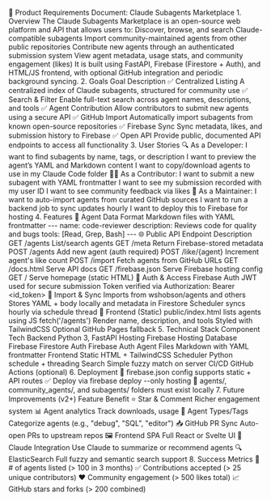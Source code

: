 📝 Product Requirements Document: Claude Subagents Marketplace 1. Overview The Claude Subagents Marketplace is an open-source web platform and API that allows users to: Discover, browse, and search Claude-compatible subagents Import community-maintained agents from other public repositories Contribute new agents through an authenticated submission system View agent metadata, usage stats, and community engagement (likes) It is built using FastAPI, Firebase (Firestore + Auth), and HTML/JS frontend, with optional GitHub integration and periodic background syncing. 2. Goals Goal Description ✅ Centralized Listing A centralized index of Claude subagents, structured for community use ✅ Search & Filter Enable full-text search across agent names, descriptions, and tools ✅ Agent Contribution Allow contributors to submit new agents using a secure API ✅ GitHub Import Automatically import subagents from known open-source repositories ✅ Firebase Sync Sync metadata, likes, and submission history to Firebase ✅ Open API Provide public, documented API endpoints to access all functionality 3. User Stories 🔍 As a Developer: I want to find subagents by name, tags, or description I want to preview the agent’s YAML and Markdown content I want to copy/download agents to use in my Claude Code folder 🧑‍🎓 As a Contributor: I want to submit a new subagent with YAML frontmatter I want to see my submission recorded with my user ID I want to see community feedback via likes 🤖 As a Maintainer: I want to auto-import agents from curated GitHub sources I want to run a backend job to sync updates hourly I want to deploy this to Firebase for hosting 4. Features 🔗 Agent Data Format Markdown files with YAML frontmatter --- name: code-reviewer description: Reviews code for quality and bugs tools: [Read, Grep, Bash] --- <markdown body> 🌐 Public API Endpoint Description GET /agents List/search agents GET /meta Return Firebase-stored metadata POST /agents Add new agent (auth required) POST /like/{agent} Increment agent's like count POST /import Fetch agents from GitHub URLs GET /docs.html Serve API docs GET /firebase.json Serve Firebase hosting config GET / Serve homepage (static HTML) 🔐 Auth & Access Firebase Auth JWT used for secure submission Token verified via Authorization: Bearer <id_token> 🔁 Import & Sync Imports from wshobson/agents and others Stores YAML + body locally and metadata in Firestore Scheduler syncs hourly via schedule thread 🧩 Frontend (Static) public/index.html lists agents using JS fetch('/agents') Render name, description, and tools Styled with TailwindCSS Optional GitHub Pages fallback 5. Technical Stack Component Tech Backend Python 3, FastAPI Hosting Firebase Hosting Database Firebase Firestore Auth Firebase Auth Agent Files Markdown with YAML frontmatter Frontend Static HTML + TailwindCSS Scheduler Python schedule + threading Search Simple fuzzy match on server CI/CD GitHub Actions (optional) 6. Deployment 🎯 firebase.json config supports static + API routes ✅ Deploy via firebase deploy --only hosting 📁 agents/, community_agents/, and subagents/ folders must exist locally 7. Future Improvements (v2+) Feature Benefit ⭐ Star & Comment Richer engagement system 📊 Agent analytics Track downloads, usage 🧱 Agent Types/Tags Categorize agents (e.g., "debug", "SQL", "editor") 📥 GitHub PR Sync Auto-open PRs to upstream repos 🖼️ Frontend SPA Full React or Svelte UI 🧠 Claude Integration Use Claude to summarize or recommend agents 🔍 ElasticSearch Full fuzzy and semantic search support 8. Success Metrics 👥 # of agents listed (> 100 in 3 months) ✅ Contributions accepted (> 25 unique contributors) ❤️ Community engagement (> 500 likes total) 📈 GitHub stars and forks (> 200 combined)
